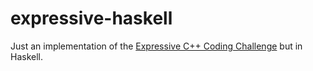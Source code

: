 # expressive-haskell

Just an implementation of the [Expressive C++ Coding Challenge](https://www.fluentcpp.com/2017/09/25/expressive-cpp17-coding-challenge/) but in Haskell.
